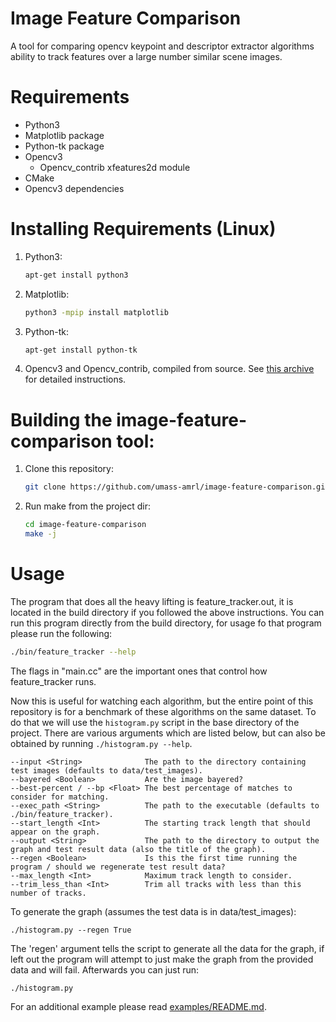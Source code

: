 # Image Feature Comparison
A tool for comparing opencv keypoint and descriptor extractor algorithms ability to track features over a large number similar scene images.

# Requirements
- Python3
- Matplotlib package
- Python-tk package
- Opencv3
   - Opencv_contrib xfeatures2d module
- CMake
- Opencv3 dependencies

# Installing Requirements (Linux)
1. Python3:
   ```bash
   apt-get install python3
   ```
1. Matplotlib:
   ```bash
   python3 -mpip install matplotlib
   ```
1. Python-tk:
   ```bash
   apt-get install python-tk
   ```
1. Opencv3 and Opencv_contrib, compiled from source. See [this archive](https://github.com/TheCynosure/opencv_3.2.0_archive) for detailed instructions.

# Building the image-feature-comparison tool:

1. Clone this repository:
   ```bash
   git clone https://github.com/umass-amrl/image-feature-comparison.git
   ```
1. Run make from the project dir:
   ```bash
   cd image-feature-comparison
   make -j
   ```

# Usage

The program that does all the heavy lifting is feature_tracker.out, it is located in the build directory if you followed the above instructions. You can run this program directly from the build directory, for usage fo that program please run the following:

```bash
./bin/feature_tracker --help
```

The flags in "main.cc" are the important ones that control how feature_tracker runs.

Now this is useful for watching each algorithm, but the entire point of this repository is for a benchmark of these algorithms on the same dataset. To do that we will use the ```histogram.py``` script in the base directory of the project. There are various arguments which are listed below, but can also be obtained by running ```./histogram.py --help```.

```
--input <String>              The path to the directory containing test images (defaults to data/test_images).
--bayered <Boolean>           Are the image bayered?
--best-percent / --bp <Float> The best percentage of matches to consider for matching.
--exec_path <String>          The path to the executable (defaults to ./bin/feature_tracker).
--start_length <Int>          The starting track length that should appear on the graph.
--output <String>             The path to the directory to output the graph and test result data (also the title of the graph).
--regen <Boolean>             Is this the first time running the program / should we regenerate test result data?
--max_length <Int>            Maximum track length to consider.
--trim_less_than <Int>        Trim all tracks with less than this number of tracks.
```

To generate the graph (assumes the test data is in data/test_images):

```
./histogram.py --regen True
```

The 'regen' argument tells the script to generate all the data for the graph, if left out the program will attempt to just make the graph from the provided data and will fail. Afterwards you can just run:

```
./histogram.py
```

For an additional example please read [examples/README.md](https://github.com/umass-amrl/image-feature-comparison/tree/master/examples).
